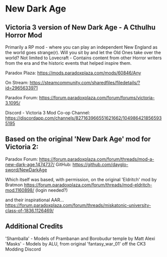 # New Dark Age
## Victoria 3 version of New Dark Age - A Cthulhu Horror Mod
Primarily a RP mod - where you can play an independent New England as the world goes strange(r). 
Will you sit by and let the Old Ones take over the world? 
Not limited to Lovecraft - Contains content from other Horror writers from the era and the historic events that helped inspire them.

Paradox Plaza:
https://mods.paradoxplaza.com/mods/60846/Any

On Stream: 
https://steamcommunity.com/sharedfiles/filedetails/?id=2965633971

Paradox Forum:
https://forum.paradoxplaza.com/forum/forums/victoria-3.1095/

Discord - Victoria 3 Mod Co-op Channel: 
https://discordapp.com/channels/827163966551621662/1049864218565935195 

## Based on the original 'New Dark Age' mod for Victoria 2:
Paradox Forum: https://forum.paradoxplaza.com/forum/threads/mod-a-new-dark-age.1474737/
GitHub: https://github.com/dayglo-sword/NewDarkAge

Which itself was based, with permission, on the original 'Eldritch' mod by Bratmon
https://forum.paradoxplaza.com/forum/threads/mod-eldritch-mod.1160898/ (login needed?)

and their inspirational AAR...
https://forum.paradoxplaza.com/forum/threads/miskatonic-university-class-of-1836.1126469/

## Additional Credits
'Shamballa' - Models of Prambanan and Borobudur temple by Matt Alexi 
'Masks' - Models by ALU, from original 'fantasy_war_01' off the CK3 Modding Discord 


